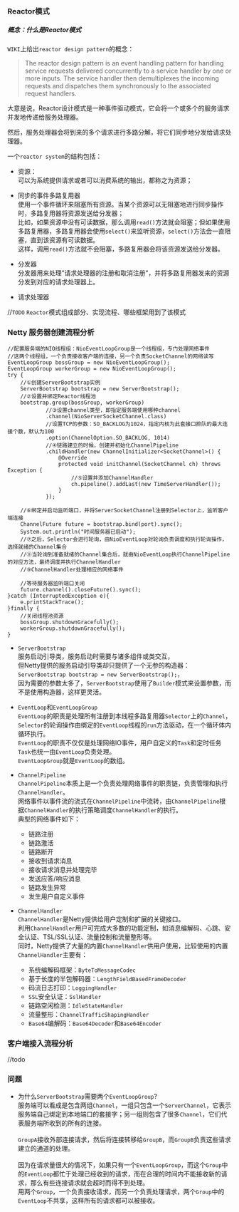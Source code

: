 ### Reactor模式

##### 概念：什么是Reactor模式

`WIKI`上给出`reactor design pattern`的概念：

>The reactor design pattern is an event handling pattern for handling service requests delivered concurrently to a service handler by one or more inputs.
The service handler then demultiplexes the incoming requests and dispatches them synchronously to the associated request handlers.

大意是说，Reactor设计模式是一种事件驱动模式，它会将一个或多个的服务请求并发地传递给服务处理器。

然后，服务处理器会将到来的多个请求进行多路分解，将它们同步地分发给请求处理器。

一个`reactor system`的结构包括：

* 资源：
<br>可以为系统提供请求或者可以消费系统的输出，都称之为资源；

* 同步的事件多路复用器
<br>使用一个事件循环来阻塞所有资源。当某个资源可以无阻塞地进行同步操作时，多路复用器将资源发送给分发器；
<br>比如，如果资源中没有可读数据，那么调用`read()`方法就会阻塞；但如果使用多路复用器，多路复用器会使用`select()`来监听资源，`select()`方法会一直阻塞，直到该资源有可读数据。
<br>这样，调用`read()`方法就不会阻塞，多路复用器会将该资源发送给分发器。

* 分发器
<br>分发器用来处理"请求处理器的注册和取消注册"，并将多路复用器发来的资源分发到对应的请求处理器上。

* 请求处理器

//`TODO` `Reactor`模式组成部分、实现流程、哪些框架用到了该模式



### Netty 服务器创建流程分析

```
//配置服务端的NIO线程组：NioEventLoopGroup是一个线程组，专门处理网络事件
//这两个线程组，一个负责接收客户端的连接，另一个负责SocketChannel的网络读写
EventLoopGroup bossGroup = new NioEventLoopGroup();
EventLoopGroup workerGroup = new NioEventLoopGroup();
try {
    //①创建ServerBootstrap实例
    ServerBootstrap bootstrap = new ServerBootstrap();
    //②设置并绑定Reactor线程池
    bootstrap.group(bossGroup, workerGroup)
            //③设置channel类型，即指定服务端使用哪种channel
            .channel(NioServerSocketChannel.class)
            //设置TCP的参数：SO_BACKLOG为1024，指定内核为此套接口排队的最大连接个数，默认为100
            .option(ChannelOption.SO_BACKLOG, 1014)
            //④链路建立的时候，创建并初始化ChannelPipeline
            .childHandler(new ChannelInitializer<SocketChannel>() {
                @Override
                protected void initChannel(SocketChannel ch) throws Exception {
                    //⑤设置并添加ChannelHandler
                    ch.pipeline().addLast(new TimeServerHandler());
                }
            });

    //⑥绑定并启动监听端口，并将ServerSocketChannel注册到Selector上，监听客户端连接
    ChannelFuture future = bootstrap.bind(port).sync();
    System.out.println("时间服务器已启动");
    //⑦之后，Selector会进行轮询，由NioEventLoop对轮询负责调度和执行轮询操作，选择就绪的Channel集合
    //⑧当轮询到准备就绪的Channel集合后，就由NioEventLoop执行ChannelPipeline的对应方法，最终调度并执行ChannelHandler
    //⑨ChannelHandler处理相应的网络事件

    //等待服务器监听端口关闭
    future.channel().closeFuture().sync();
}catch (InterruptedException e){
    e.printStackTrace();
}finally {
    //关闭线程池资源
    bossGroup.shutdownGracefully();
    workerGroup.shutdownGracefully();
}
```

* `ServerBootstrap`
<br>服务启动引导类，服务启动时需要与诸多组件或类交互，
<br>但Netty提供的服务启动引导类却只提供了一个无参的构造器：`ServerBootstrap bootstrap = new ServerBootstrap();`，
<br>因为需要的参数太多了，`ServerBootstrap`使用了`Builder`模式来设置参数，而不是使用构造器，这样更灵活。

* `EventLoop`和`EventLoopGroup`
<br>`EventLoop`的职责是处理所有注册到本线程多路复用器`Selector`上的`Channel`，`Selector`的轮询操作由绑定的`EventLoop`线程的`run`方法驱动，在一个循环体内循环执行。
<br>`EventLoop`的职责不仅仅是处理网络IO事件，用户自定义的`Task`和定时任务`Task`也统一由`EventLoop`负责处理。
<br>`EventLoopGroup`就是`EventLoop`的数组。

* `ChannelPipeline`
<br>`ChannelPipeline`本质上是一个负责处理网络事件的职责链，负责管理和执行`ChannelHandler`。
<br>网络事件以事件流的流式在`ChannelPipeline`中流转，由`ChannelPipeline`根据`ChannelHandler`的执行策略调度`ChannelHandler`的执行。
<br>典型的网络事件如下：
  * 链路注册
  * 链路激活
  * 链路断开
  * 接收到请求消息
  * 接收请求消息并处理完毕
  * 发送应答/响应消息
  * 链路发生异常
  * 发生用户自定义事件

* `ChannelHandler`
<br>`ChannelHandler`是Netty提供给用户定制和扩展的关键接口。
<br>利用`ChannelHandler`用户可完成大多数的功能定制，如消息编解码、心跳、安全认证、TSL/SSL认证、流量控制和流量整形等。
<br>同时，Netty提供了大量的内置`ChannelHandler`供用户使用，比较使用的内置`ChannelHandler`主要有：
  * 系统编解码框架：`ByteToMessageCodec`
  * 基于长度的半包解码器：`LengthFieldBasedFrameDecoder`
  * 码流日志打印：`LoggingHandler`
  * `SSL`安全认证：`SslHandler`
  * 链路空闲检测：`IdleStateHandler`
  * 流量整形：`ChannelTrafficShapingHandler`
  * `Base64`编解码：`Base64Decoder`和`Base64Encoder`


### 客户端接入流程分析

//todo



### 问题

* 为什么`ServerBootstrap`需要两个`EventLoopGroup`?
<br>服务端可以看成是包含两组`Channel`，一组只包含一个`ServerChannel`，它表示服务端自己绑定到本地端口的套接字；另一组则包含了很多`Channel`，它们代表服务端所收到的所有的连接。
<br><br>`GroupA`接收外部连接请求，然后将连接转移给`GroupB`，而`GroupB`负责这些请求建立的通道的处理。
<br><br>因为在请求量很大的情况下，如果只有一个`EventLoopGroup`，而这个`Group`中的`EventLoop`都忙于处理已经收到的请求，而在合理的时间内不能接收新的请求，那么有些连接请求就会超时而得不到处理。
<br>用两个`Group`，一个负责接收请求，而另一个负责处理请求，两个`Group`中的`EventLoop`不共享，这样所有的请求都可以被接收。



